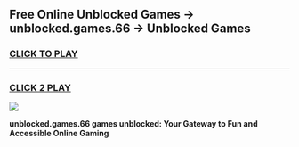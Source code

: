 
## Free Online Unblocked Games → unblocked.games.66 → Unblocked Games
<h3>
<a href="https://premium.freeplayer.one?title=unblocked.games.66&ref=21F">CLICK TO PLAY</a></h3>
<hr>

<h3>
<a href="https://premium.freeplayer.one?title=unblocked.games.66&ref=21F">CLICK 2 PLAY</a>
  
</h3>

<a href="https://premium.freeplayer.one?title=unblocked.games.66&ref=21F/"><img src="https://clearcache.store/games.png"></a>


**unblocked.games.66 games unblocked: Your Gateway to Fun and Accessible Online Gaming**
